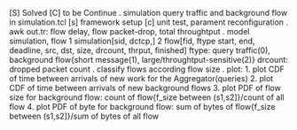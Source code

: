 [S] Solved
[C] to be Continue
. simulation query traffic and background flow in simulation.tcl
    [s] framework setup
    [c] unit test, parament reconfiguration
. awk out.tr: flow delay, flow packet-drop, total throughtput
. model simulation, flow
    1 simulation[sid, dctcp,]
    2 flow[fid, ftype start, end, deadline, src, dst, size, drcount, thrput, finished]
        ftype: query traffic(0), background flow{short message(1), large/throughtput-sensitive(2)}
        drcount: dropped packet count
. classify flows according flow size
. plot:
        1. plot CDF of time between arrivals of new work for the Aggregator(queries)
        2. plot CDF of time between arrivals of new background flows
        3. plot PDF of flow size for background flow: count of flow{f_size between (s1,s2]}/count of all flow
        4. plot PDF of byte for background flow: sum of bytes of flow{f_size between (s1,s2]}/sum of bytes of all flow
